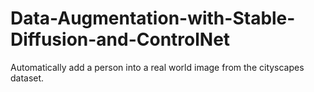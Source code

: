 # Data-Augmentation-with-Stable-Diffusion-and-ControlNet
Automatically add a person into a real world image from the cityscapes dataset.
